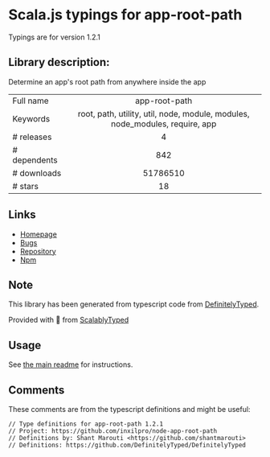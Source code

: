 
# Scala.js typings for app-root-path

Typings are for version 1.2.1

## Library description:
Determine an app's root path from anywhere inside the app

|                    |                 |
| ------------------ | :-------------: |
| Full name          | app-root-path |
| Keywords           | root, path, utility, util, node, module, modules, node_modules, require, app |
| # releases         | 4 |
| # dependents       | 842 |
| # downloads        | 51786510 |
| # stars            | 18 |

## Links
- [Homepage](https://github.com/inxilpro/node-app-root-path)
- [Bugs](https://github.com/inxilpro/node-app-root-path/issues)
- [Repository](https://github.com/inxilpro/node-app-root-path)
- [Npm](https://www.npmjs.com/package/app-root-path)
    


## Note
This library has been generated from typescript code from [DefinitelyTyped](https://definitelytyped.org).

Provided with :purple_heart: from [ScalablyTyped](https://github.com/oyvindberg/ScalablyTyped)

## Usage
See [the main readme](../../readme.md) for instructions.

## Comments

These comments are from the typescript definitions and might be useful:
```
// Type definitions for app-root-path 1.2.1
// Project: https://github.com/inxilpro/node-app-root-path
// Definitions by: Shant Marouti <https://github.com/shantmarouti>
// Definitions: https://github.com/DefinitelyTyped/DefinitelyTyped

```

